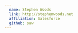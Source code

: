 ```yaml
---
  name: Stephen Woods
  link: http://stephenwoods.net
  affiliation: Salesforce 
  github: saw
---
```

